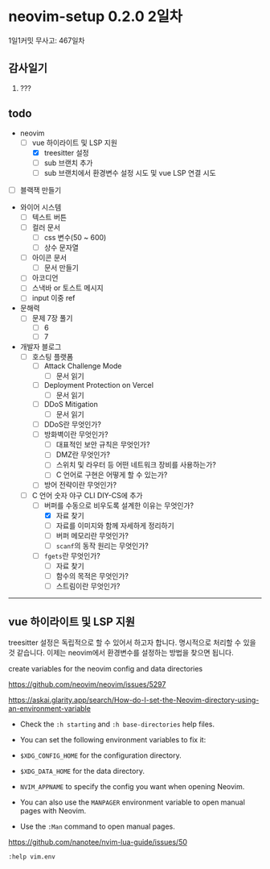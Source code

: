 # neovim-setup 0.2.0 2일차

1일1커밋 무사고: 467일차

## 감사일기

1. ???

## todo

- neovim
  - [ ] vue 하이라이트 및 LSP 지원
    - [x] treesitter 설정
    - [ ] sub 브랜치 추가
    - [ ] sub 브랜치에서 환경변수 설정 시도 및 vue LSP 연결 시도
- [ ] 블랙잭 만들기
- 와이어 시스템
  - [ ] 텍스트 버튼
  - [ ] 컬러 문서
    - [ ] css 변수(50 ~ 600)
    - [ ] 상수 문자열
  - [ ] 아이콘 문서
    - [ ] 문서 만들기
  - [ ] 아코디언
  - [ ] 스낵바 or 토스트 메시지
  - [ ] input 이중 ref
- 문해력
  - [ ] 문제 7장 풀기
    - [ ] 6
    - [ ] 7
- 개발자 블로그
  - [ ] 호스팅 플랫폼
    - [ ] Attack Challenge Mode
      - [ ] 문서 읽기
    - [ ] Deployment Protection on Vercel
      - [ ] 문서 읽기
    - [ ] DDoS Mitigation
      - [ ] 문서 읽기
    - [ ] DDoS란 무엇인가?
    - [ ] 방화벽이란 무엇인가?
      - [ ] 대표적인 보안 규칙은 무엇인가?
      - [ ] DMZ란 무엇인가?
      - [ ] 스위치 및 라우터 등 어떤 네트워크 장비를 사용하는가?
      - [ ] C 언어로 구현은 어떻게 할 수 있는가?
    - [ ] 방어 전략이란 무엇인가?
  - [ ] C 언어 숫자 야구 CLI DIY-CS에 추가
    - [ ] 버퍼를 수동으로 비우도록 설계한 이유는 무엇인가?
      - [x] 자료 찾기
      - [ ] 자료를 이미지와 함께 자세하게 정리하기
      - [ ] 버퍼 메모리란 무엇인가?
      - [ ] `scanf`의 동작 원리는 무엇인가?
    - [ ] `fgets`란 무엇인가?
      - [ ] 자료 찾기
      - [ ] 함수의 목적은 무엇인가?
      - [ ] 스트림이란 무엇인가?

---

## vue 하이라이트 및 LSP 지원

treesitter 설정은 독립적으로 할 수 있어서 하고자 합니다. 명시적으로 처리할 수 있을 것 같습니다. 이제는 neovim에서 환경변수를 설정하는 방법을 찾으면 됩니다. 

create variables for the neovim config and data directories

https://github.com/neovim/neovim/issues/5297

https://askai.glarity.app/search/How-do-I-set-the-Neovim-directory-using-an-environment-variable

- Check the `:h starting` and `:h base-directories` help files.

- You can set the following environment variables to fix it:

- `$XDG_CONFIG_HOME` for the configuration directory.

- `$XDG_DATA_HOME` for the data directory.

- `NVIM_APPNAME` to specify the config you want when opening Neovim.

- You can also use the `MANPAGER` environment variable to open manual pages with Neovim.

- Use the `:Man` command to open manual pages.

https://github.com/nanotee/nvim-lua-guide/issues/50

```
:help vim.env 
```
